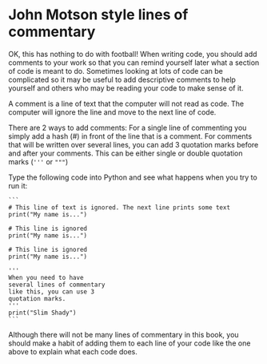 # John Motson style lines of commentary
OK, this has nothing to do with football! When writing code, you should add comments to your work so that you can remind yourself later what a section of code is meant to do. Sometimes looking at lots of code can be complicated so it may be useful to add descriptive comments to help yourself and others who may be reading your code to make sense of it.

A comment is a line of text that the computer will not read as code. The computer will ignore the line and move to the next line of code.

There are 2 ways to add comments:
For a single line of commenting you simply add a hash (#) in front of the line that is a comment.
For comments that will be written over several lines, you can add 3 quotation marks before and after your comments. This can be either single or double quotation marks (`'''` or `"""`)

Type the following code into Python and see what happens when you try to run it:

~~~
```
# This line of text is ignored. The next line prints some text
print("My name is...")

# This line is ignored
print("My name is...")

# This line is ignored
print("My name is...")

'''
When you need to have
several lines of commentary
like this, you can use 3 
quotation marks.
'''
print("Slim Shady")
```
~~~


Although there will not be many lines of commentary in this book, you should make a habit of adding them to each line of your code like the one above to explain what each code does. 
